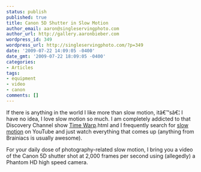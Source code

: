 ```yaml
---
status: publish
published: true
title: Canon 5D Shutter in Slow Motion
author_email: aaron@singleservingphoto.com
author_url: http://gallery.aaronbieber.com
wordpress_id: 349
wordpress_url: http://singleservingphoto.com/?p=349
date: '2009-07-22 14:09:05 -0400'
date_gmt: '2009-07-22 18:09:05 -0400'
categories:
- Articles
tags:
- equipment
- video
- canon
comments: []
---
```

If there is anything in the world I like more than slow motion,
itâ€™sâ€¦ I have no idea, I love slow motion so much. I am completely
addicted to that Discovery Channel show [Time
Warp](http://dsc.discovery.com/tv/time-warp/time-warp).html and I
frequently search for [slow
motion](http://www.youtube.com/results?search_query=slow+motion&search_type=&aq=f)
on YouTube and just watch everything that comes up (anything from
Brainiacs is usually awesome).

For your daily dose of photography-related slow motion, I bring you a
video of the Canon 5D shutter shot at 2,000 frames per second using
(allegedly) a Phantom HD high speed camera.


